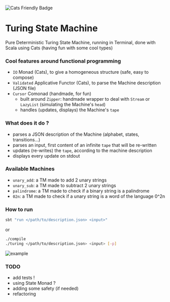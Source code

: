 ![Cats Friendly Badge](https://typelevel.org/cats/img/cats-badge-tiny.png)

Turing State Machine
=

Pure Deterministic Turing State Machine, running in Terminal, done with Scala using Cats (having fun with some cool types)

### Cool features around functional programming
 - `IO` Monad (Cats), to give a homogeneous structure (safe, easy to compose)
 - `Validated` Applicative Functor (Cats), to parse the Machine description (JSON file)
 - `Cursor` Comonad (handmade, for fun)
   - built around `Zipper`: handmade wrapper to deal with `Stream` or `LazyList` (simulating the Machine's `head`)
   - handles (updates, displays) the Machine's `tape`

### What does it do ?
 - parses a JSON description of the Machine (alphabet, states, transitions...)
 - parses an input, first content of an infinite `tape` that will be re-written
 - updates (re-writes) the `tape`, according to the machine description
 - displays every update on stdout

### Available Machines
 - `unary_add`:  a TM made to add 2 unary strings
 - `unary_sub`:  a TM made to subtract 2 unary strings
 - `palindrome`: a TM made to check if a binary string is a palindrome
 - `02n`:        a TM made to check if a unary string is a word of the language 0^2n

### How to run
 ```bash
 sbt "run </path/to/description.json> <input>"
 ```
or
 ```bash
 ./compile
 ./turing </path/to/description.json> <input> [-p]
 ```
![example](https://i.ibb.co/VJn6sQh/Capture-d-e-cran-2019-08-13-a-19-01-45.png)

### TODO
 - add tests !
 - using State Monad ?
 - adding some safety (if needed)
 - refactoring
